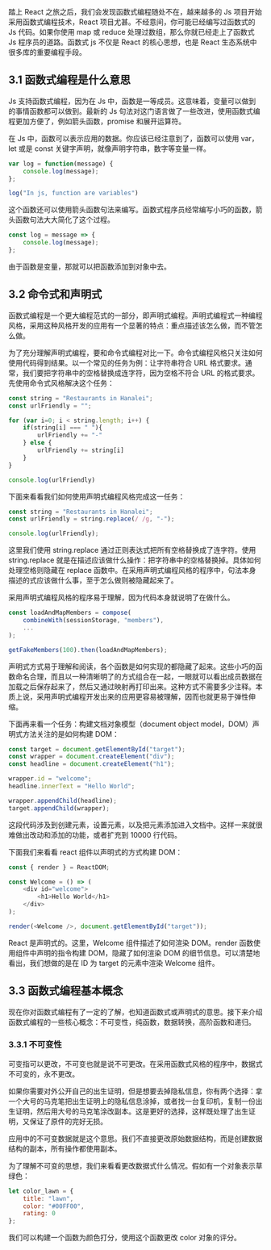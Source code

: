 踏上 React 之旅之后，我们会发现函数式编程随处不在，越来越多的 Js 项目开始采用函数式编程技术，React 项目尤甚。不经意间，你可能已经编写过函数式的 Js 代码。如果你使用 map 或 reduce 处理过数组，那么你就已经走上了函数式 Js 程序员的道路。函数式 js 不仅是 React 的核心思想，也是 React 生态系统中很多库的重要编程手段。

## 3.1 函数式编程是什么意思

Js 支持函数式编程，因为在 Js 中，函数是一等成员。这意味着，变量可以做到的事情函数都可以做到。最新的 Js 句法对这门语言做了一些改进，使用函数式编程更加方便了，例如箭头函数，promise 和展开运算符。

在 Js 中，函数可以表示应用的数据。你应该已经注意到了，函数可以使用 var，let 或是 const 关键字声明，就像声明字符串，数字等变量一样。

```js
var log = function(message) {
    console.log(message);
};

log("In js, function are variables")
```

这个函数还可以使用箭头函数句法来编写。函数式程序员经常编写小巧的函数，箭头函数句法大大简化了这个过程。

```js
const log = message => {
    console.log(message);
};
```

由于函数是变量，那就可以把函数添加到对象中去。

## 3.2 命令式和声明式

函数式编程是一个更大编程范式的一部分，即声明式编程。声明式编程式一种编程风格，采用这种风格开发的应用有一个显著的特点：重点描述该怎么做，而不管怎么做。

为了充分理解声明式编程，要和命令式编程对比一下。命令式编程风格只关注如何使用代码得到结果。以一个常见的任务为例：让字符串符合 URL 格式要求。通常，我们要把字符串中的空格替换成连字符，因为空格不符合 URL 的格式要求。先使用命令式风格解决这个任务：

```js
const string = "Restaurants in Hanalei";
const urlFriendly = "";

for (var i=0; i < string.length; i++) {
    if(string[i] === " "){
        urlFriendly += "-"
    } else {
        urlFriendly += string[i]
    }
}

console.log(urlFriendly)
```

下面来看看我们如何使用声明式编程风格完成这一任务：

```js
const string = "Restaurants in Hanalei";
const urlFriendly = string.replace(/ /g, "-");

console.log(urlFriendly);
```

这里我们使用 string.replace 通过正则表达式把所有空格替换成了连字符。使用 string.replace 就是在描述应该做什么操作：把字符串中的空格替换掉。具体如何处理空格则隐藏在 replace 函数中。在采用声明式编程风格的程序中，句法本身描述的式应该做什么事，至于怎么做则被隐藏起来了。

采用声明式编程风格的程序易于理解，因为代码本身就说明了在做什么。

```js
const loadAndMapMembers = compose(
    combineWith(sessionStorage, "members"),
    ...
);

getFakeMembers(100).then(loadAndMapMembers);
```

声明式方式易于理解和阅读，各个函数是如何实现的都隐藏了起来。这些小巧的函数命名合理，而且以一种清晰明了的方式组合在一起，一眼就可以看出成员数据在加载之后保存起来了，然后又通过映射再打印出来。这种方式不需要多少注释。本质上说，采用声明式编程开发出来的应用更容易被理解，因而也就更易于弹性伸缩。

下面再来看一个任务：构建文档对象模型（document object model，DOM）声明式方法关注的是如何构建 DOM：

```js
const target = document.getElementById("target");
const wrapper = document.createElement("div");
const headline = document.createElement("h1");

wrapper.id = "welcome";
headline.innerText = "Hello World";

wrapper.appendChild(headline);
target.appendChild(wrapper);
```

这段代码涉及到创建元素，设置元素，以及把元素添加进入文档中。这样一来就很难做出改动和添加的功能，或者扩充到 10000 行代码。

下面我们来看看 react 组件以声明式的方式构建 DOM：

```js
const { render } = ReactDOM;

const Welcome = () => (
    <div id="welcome">
        <h1>Hello World</h1>
    </div>
);

render(<Welcome />, document.getElementById("target"));
```

React 是声明式的。这里，Welcome 组件描述了如何渲染 DOM。render 函数使用组件中声明的指令构建 DOM，隐藏了如何渲染 DOM 的细节信息。可以清楚地看出，我们想做的是在 ID 为 target 的元素中渲染 Welcome 组件。

## 3.3 函数式编程基本概念

现在你对函数式编程有了一定的了解，也知道函数式或声明式的意思。接下来介绍函数式编程的一些核心概念：不可变性，纯函数，数据转换，高阶函数和递归。

### 3.3.1 不可变性

可变指可以更改，不可变也就是说不可更改。在采用函数式风格的程序中，数据式不可变的，永不更改。

如果你需要对外公开自己的出生证明，但是想要去掉隐私信息，你有两个选择：拿一个大号的马克笔把出生证明上的隐私信息涂掉，或者找一台复印机，复制一份出生证明，然后用大号的马克笔涂改副本。这是更好的选择，这样既处理了出生证明，又保证了原件的完好无损。

应用中的不可变数据就是这个意思。我们不直接更改原始数据结构，而是创建数据结构的副本，所有操作都使用副本。

为了理解不可变的思想，我们来看看更改数据式什么情况。假如有一个对象表示草绿色：

```js
let color_lawn = {
    title: "lawn",
    color: "#00FF00",
    rating: 0
};
```

我们可以构建一个函数为颜色打分，使用这个函数更改 color 对象的评分。

```js

```